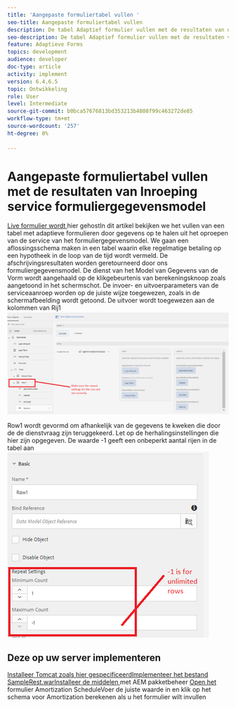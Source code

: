 ```yaml
---
title: 'Aangepaste formuliertabel vullen '
seo-title: Aangepaste formuliertabel vullen
description: De tabel Adaptief formulier vullen met de resultaten van de serviceaanroepen van het formuliergegevensmodel
seo-description: De tabel Adaptief formulier vullen met de resultaten van de serviceaanroepen van het formuliergegevensmodel
feature: Adaptieve Forms
topics: development
audience: developer
doc-type: article
activity: implement
version: 6.4,6.5
topic: Ontwikkeling
role: User
level: Intermediate
source-git-commit: b0bca57676813bd353213b4808f99c463272de85
workflow-type: tm+mt
source-wordcount: '257'
ht-degree: 0%

---
```



# Aangepaste formuliertabel vullen met de resultaten van Inroeping service formuliergegevensmodel

[Live formulier wordt ](https://forms.enablementadobe.com/content/dam/formsanddocuments/amortization/jcr:content?wcmmode=disabled)
hier gehostIn dit artikel bekijken we het vullen van een tabel met adaptieve formulieren door gegevens op te halen uit het oproepen van de service van het formuliergegevensmodel. We gaan een aflossingsschema maken in een tabel waarin elke regelmatige betaling op een hypotheek in de loop van de tijd wordt vermeld. De afschrijvingsresultaten worden geretourneerd door ons formuliergegevensmodel. De dienst van het Model van Gegevens van de Vorm wordt aangehaald op de klikgebeurtenis van berekeningsknoop zoals aangetoond in het schermschot. De invoer- en uitvoerparameters van de serviceaanroep worden op de juiste wijze toegewezen, zoals in de schermafbeelding wordt getoond. De uitvoer wordt toegewezen aan de kolommen van Rij1
![clickEvent](assets/amortization.PNG)

Row1 wordt gevormd om afhankelijk van de gegevens te kweken die door de de dienstvraag zijn teruggekeerd. Let op de herhalingsinstellingen die hier zijn opgegeven. De waarde -1 geeft een onbeperkt aantal rijen in de tabel aan
![Rij1](assets/rowconfiguration.PNG)

## Deze op uw server implementeren

[Installeer Tomcat zoals ](/help/forms/ic-print-channel-tutorial/set-up-tomcat.md)
[hier gespecificeerdImplementeer het ](https://forms.enablementadobe.com/content/DemoServerBundles/SampleRest.war)
[bestand SampleRest.warInstalleer de middelen  ](assets/amortizationschedule.zip) met AEM pakketbeheer 
[Open het ](http://localhost:4502/content/dam/formsanddocuments/amortization/jcr:content?wcmmode=disabled)
formulier Amortization ScheduleVoer de juiste waarde in en klik op het schema voor Amortization berekenen als u het formulier wilt invullen

